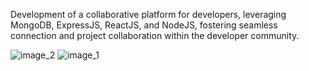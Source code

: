Development of a collaborative platform for developers, leveraging MongoDB, ExpressJS, ReactJS, and NodeJS, fostering 
seamless connection and project collaboration within the developer community.

![image_2](https://github.com/Naman2857/CodeNook/assets/91375130/16f3094c-6c6c-4fe7-bd0b-8626e4195024)
![image_1](https://github.com/Naman2857/CodeNook/assets/91375130/ab5f37ab-2c9d-4c20-84c7-159f9ae340b8)

